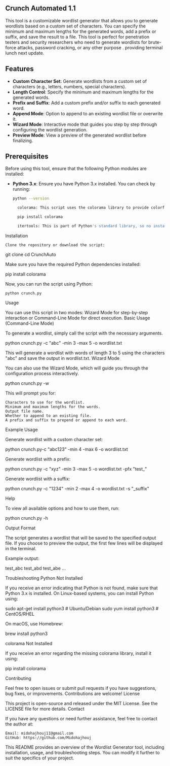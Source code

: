 ## Crunch Automated 1.1

This tool is a customizable wordlist generator that allows you to generate wordlists based on a custom set of characters. You can specify the minimum and maximum lengths for the generated words, add a prefix or suffix, and save the result to a file. This tool is perfect for penetration testers and security researchers who need to generate wordlists for brute-force attacks, password cracking, or any other purpose . providing terminal lunch next update.

## Features

- **Custom Character Set**: Generate wordlists from a custom set of characters (e.g., letters, numbers, special characters).
- **Length Control**: Specify the minimum and maximum lengths for the generated words.
- **Prefix and Suffix**: Add a custom prefix and/or suffix to each generated word.
- **Append Mode**: Option to append to an existing wordlist file or overwrite it.
- **Wizard Mode**: Interactive mode that guides you step by step through configuring the wordlist generation.
- **Preview Mode**: View a preview of the generated wordlist before finalizing.

## Prerequisites

Before using this tool, ensure that the following Python modules are installed:

- **Python 3.x**: Ensure you have Python 3.x installed. You can check by running:
  
  ```bash
  python --version

    colorama: This script uses the colorama library to provide colorful output. Install it using:

    pip install colorama

    itertools: This is part of Python's standard library, so no installation is needed.

Installation

    Clone the repository or download the script:

git clone 
cd CrunchAuto

Make sure you have the required Python dependencies installed:

pip install colorama

Now, you can run the script using Python:

    python crunch.py

    
Usage

You can use this script in two modes: Wizard Mode for step-by-step interaction or Command-Line Mode for direct execution.
Basic Usage (Command-Line Mode)

To generate a wordlist, simply call the script with the necessary arguments.

python crunch.py -c "abc" -min 3 -max 5 -o wordlist.txt

This will generate a wordlist with words of length 3 to 5 using the characters "abc" and save the output in wordlist.txt.
Wizard Mode

You can also use the Wizard Mode, which will guide you through the configuration process interactively.

python crunch.py -w

This will prompt you for:

    Characters to use for the wordlist.
    Minimum and maximum lengths for the words.
    Output file name.
    Whether to append to an existing file.
    A prefix and suffix to prepend or append to each word.

Example Usage

Generate wordlist with a custom character set:

python crunch.py-c "abc123" -min 4 -max 6 -o wordlist.txt

Generate wordlist with a prefix:

python crunch.py -c "xyz" -min 3 -max 5 -o wordlist.txt -pfx "test_"

Generate wordlist with a suffix:

python crunch.py -c "1234" -min 2 -max 4 -o wordlist.txt -s "_suffix"

Help

To view all available options and how to use them, run:

python crunch.py -h

Output Format

The script generates a wordlist that will be saved to the specified output file. If you choose to preview the output, the first few lines will be displayed in the terminal.

Example output:

test_abc
test_abd
test_abe
...

Troubleshooting
Python Not Installed

If you receive an error indicating that Python is not found, make sure that Python 3.x is installed. On Linux-based systems, you can install Python using:

sudo apt-get install python3  # Ubuntu/Debian
sudo yum install python3      # CentOS/RHEL

On macOS, use Homebrew:

brew install python3

colorama Not Installed

If you receive an error regarding the missing colorama library, install it using:

pip install colorama

Contributing

Feel free to open issues or submit pull requests if you have suggestions, bug fixes, or improvements. Contributions are welcome!
License

This project is open-source and released under the MIT License. See the LICENSE file for more details.
Contact

If you have any questions or need further assistance, feel free to contact the author at:

    Email: midohajhouj11@gmail.com
    GitHub: https://github.com/Midohajhouj


This README provides an overview of the Wordlist Generator tool, including installation, usage, and troubleshooting steps. You can modify it further to suit the specifics of your project.
